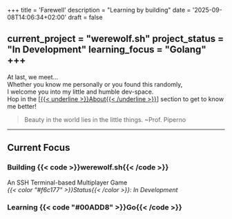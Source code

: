 +++
title = 'Farewell'
description = "Learning by building"
date = '2025-09-08T14:06:34+02:00'
draft = false

current_project = "werewolf.sh"
project_status = "In Development"
learning_focus = "Golang"
+++
---
At last, we meet...  
Whether you know me personally or you found this randomly,  
I welcome you into my little and humble dev-space.  
Hop in the [[{{< underline >}}About{{< /underline >}}](/about)] section to get to know me better!

> Beauty in the world lies in the little things. ~Prof. Piperno
---

## Current Focus

### Building {{< code >}}werewolf.sh{{< /code >}}
An SSH Terminal-based Multiplayer Game  
*{{< color "#f6c177" >}}Status{{< /color >}}: In Development*  

### Learning {{< code "#00ADD8" >}}Go{{< /code >}}

